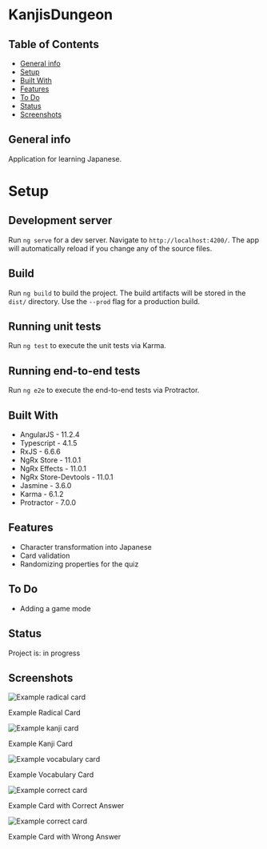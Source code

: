 # KanjisDungeon

## Table of Contents

- [General info](#general-info)
- [Setup](#setup)
- [Built With](#built-with)
- [Features](#features)
- [To Do](#to-do)
- [Status](#status)
- [Screenshots](#screenshots)

## General info

Application for learning Japanese.

# Setup

## Development server

Run `ng serve` for a dev server. Navigate to `http://localhost:4200/`. The app will automatically reload if you change any of the source files.

## Build

Run `ng build` to build the project. The build artifacts will be stored in the `dist/` directory. Use the `--prod` flag for a production build.

## Running unit tests

Run `ng test` to execute the unit tests via Karma.

## Running end-to-end tests

Run `ng e2e` to execute the end-to-end tests via Protractor.

## Built With

- AngularJS - 11.2.4
- Typescript - 4.1.5
- RxJS - 6.6.6
- NgRx Store - 11.0.1
- NgRx Effects - 11.0.1
- NgRx Store-Devtools - 11.0.1
- Jasmine - 3.6.0
- Karma - 6.1.2
- Protractor - 7.0.0

## Features

- Character transformation into Japanese
- Card validation
- Randomizing properties for the quiz

## To Do

- Adding a game mode

## Status

Project is: in progress

## Screenshots

![Example radical card](../screenshots/radical.jpg)

Example Radical Card

![Example kanji card](../screenshots/kanji.jpg)

Example Kanji Card

![Example vocabulary card](../screenshots/vocabulary.jpg)

Example Vocabulary Card

![Example correct card](../screenshots/correct.jpg)

Example Card with Correct Answer

![Example correct card](../screenshots/wrong.jpg)

Example Card with Wrong Answer
